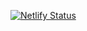 [![Netlify Status](https://api.netlify.com/api/v1/badges/7037329a-91a1-4c75-afe5-ab788f9d8f01/deploy-status)](https://app.netlify.com/sites/rumpmap/deploys)